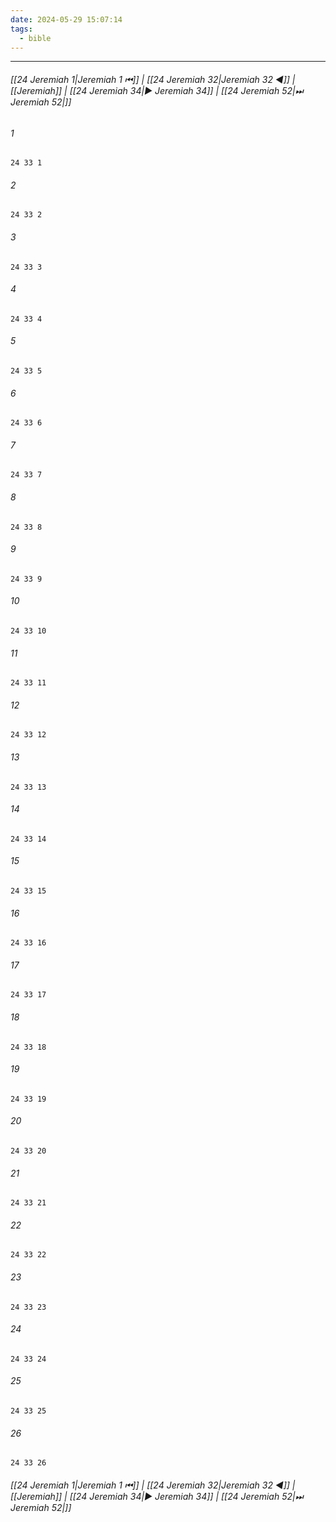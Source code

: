 ```yaml
---
date: 2024-05-29 15:07:14
tags:
  - bible
---
```

___

###### [[24 Jeremiah 1|Jeremiah 1 ⏮]] | [[24 Jeremiah 32|Jeremiah 32 ◀]] | [[Jeremiah]] | [[24 Jeremiah 34|▶ Jeremiah 34]] | [[24 Jeremiah 52|⏭ Jeremiah 52|]]

###### 1
``` verse
24 33 1 
```
###### 2
``` verse
24 33 2 
```
###### 3
``` verse
24 33 3 
```
###### 4
``` verse
24 33 4 
```
###### 5
``` verse
24 33 5 
```
###### 6
``` verse
24 33 6 
```
###### 7
``` verse
24 33 7 
```
###### 8
``` verse
24 33 8 
```
###### 9
``` verse
24 33 9 
```
###### 10
``` verse
24 33 10 
```
###### 11
``` verse
24 33 11 
```
###### 12
``` verse
24 33 12 
```
###### 13
``` verse
24 33 13 
```
###### 14
``` verse
24 33 14 
```
###### 15
``` verse
24 33 15 
```
###### 16
``` verse
24 33 16 
```
###### 17
``` verse
24 33 17 
```
###### 18
``` verse
24 33 18 
```
###### 19
``` verse
24 33 19 
```
###### 20
``` verse
24 33 20 
```
###### 21
``` verse
24 33 21 
```
###### 22
``` verse
24 33 22 
```
###### 23
``` verse
24 33 23 
```
###### 24
``` verse
24 33 24 
```
###### 25
``` verse
24 33 25 
```
###### 26
``` verse
24 33 26 
```

###### [[24 Jeremiah 1|Jeremiah 1 ⏮]] | [[24 Jeremiah 32|Jeremiah 32 ◀]] | [[Jeremiah]] | [[24 Jeremiah 34|▶ Jeremiah 34]] | [[24 Jeremiah 52|⏭ Jeremiah 52|]]

